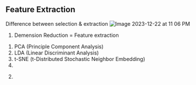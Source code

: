 
## Feature Extraction
Difference between selection & extraction
![Image 2023-12-22 at 11 06 PM](https://github.com/scottmsoh/ref_ML/assets/112598791/3de3609c-8ea7-4eb8-aa22-8a6e2c3a704a)

1. Demension Reduction = Feature extraction</br>
  1) PCA (Principle Component Analysis)</br>
  2) LDA (Linear Discriminant Analysis)</br>
  3) t-SNE (t-Distributed Stochastic Neighbor Embedding)</br>
  4) </br>

2. 
